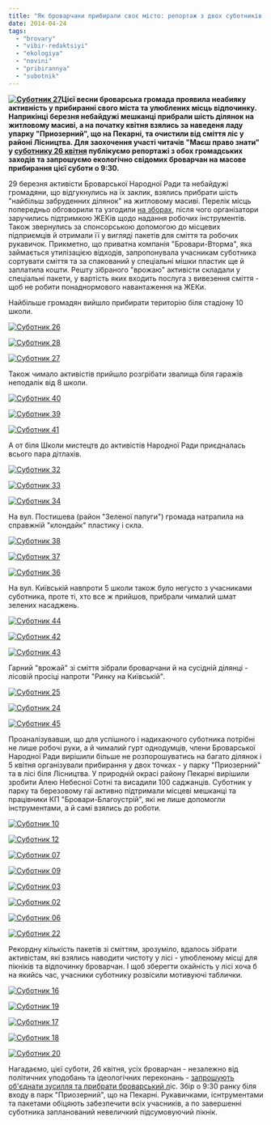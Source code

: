 ```yaml
---
title: "Як броварчани прибирали своє місто: репортаж з двох суботників напередодні третього"
date: 2014-04-24
tags: 
  - "brovary"
  - "vibir-redaktsiyi"
  - "ekologiya"
  - "novini"
  - "pribirannya"
  - "subotnik"
---
```


**[![Суботник 27](https://mpz.brovary.org/wp-content/uploads/2014/04/Subotnik-27.jpg)](https://mpz.brovary.org/wp-content/uploads/2014/04/Subotnik-27.jpg)Цієї весни броварська громада проявила неабияку активність у прибиранні свого міста та улюблених місць відпочинку. Наприкінці березня небайдужі мешканці прибрали шість ділянок на житловому масиві, а на початку квітня взялись за наведеня ладу упарку "Приозерний", що на Пекарні, та очистили від сміття ліс у районі Лісництва. Для заохочення участі читачів "Маєш право знати" у [суботнику 26 квітня](https://mpz.brovary.org/26-kvitnya-vsih-brovarchan-zaproshuyut-na-zagalnomiskiy-subotnik-u-lisi/) публікуємо репортажі з обох громадських заходів та запрошуємо екологічно свідомих броварчан на масове прибирання цієї суботи о 9:30.**

29 березня активісти Броварської Народної Ради та небайдужі громадяни, що відгукнулись на їх заклик, взялись прибрати шість "найбільш забруденних ділянок" на житловому масиві. Перелік місць попередньо обговорили та узгодили [на зборах](https://mpz.brovary.org/tsiyeyi-suboti-brovarchani-planuyut-pribrati-zhitloviy-masiv-a-nastupnoyi-vzyatis-za-chistotu-v-lisi/), після чого організатори заручились підтримкою ЖЕКів щодо надання робочих інструментів. Також звернулись за спонсорською допомогою до місцевих підприємців й отримали її у вигляді пакетів для сміття та робочих рукавичок. Прикметно, що приватна компанія "Бровари-Вторма", яка займається утилізацією відходів, запропонувала учасникам суботника сортувати сміття та за спакований у спеціальні мішки пластик ще й заплатила кошти. Решту зібраного "врожаю" активісти складали у спеціальні пакети, у вартість яких входить послуга з вивезення сміття - щоб не робити понаднормового навантаження на ЖЕКи.

Найбільше громадян вийшло прибирати територію біля стадіону 10 школи.

[![Суботник 26](https://mpz.brovary.org/wp-content/uploads/2014/04/Subotnik-26.jpg)](https://mpz.brovary.org/wp-content/uploads/2014/04/Subotnik-26.jpg)

[![Суботник 28](https://mpz.brovary.org/wp-content/uploads/2014/04/Subotnik-28.jpg)](https://mpz.brovary.org/wp-content/uploads/2014/04/Subotnik-28.jpg)

[![Суботник 27](https://mpz.brovary.org/wp-content/uploads/2014/04/Subotnik-27.jpg)](https://mpz.brovary.org/wp-content/uploads/2014/04/Subotnik-27.jpg)

Також чимало активістів прийшло розгрібати звалища біля гаражів неподалік від 8 школи.

[![Суботник 40](https://mpz.brovary.org/wp-content/uploads/2014/04/Subotnik-40.jpg)](https://mpz.brovary.org/wp-content/uploads/2014/04/Subotnik-40.jpg)

[![Суботник 39](https://mpz.brovary.org/wp-content/uploads/2014/04/Subotnik-39.jpg)](https://mpz.brovary.org/wp-content/uploads/2014/04/Subotnik-39.jpg)

[![Суботник 41](https://mpz.brovary.org/wp-content/uploads/2014/04/Subotnik-41.jpg)](https://mpz.brovary.org/wp-content/uploads/2014/04/Subotnik-41.jpg)

А от біля Школи мистецтв до активістів Народної Ради приєдналась всього пара дітлахів.

[![Суботник 32](https://mpz.brovary.org/wp-content/uploads/2014/04/Subotnik-32.jpg)](https://mpz.brovary.org/wp-content/uploads/2014/04/Subotnik-32.jpg)

[![Суботник 33](https://mpz.brovary.org/wp-content/uploads/2014/04/Subotnik-33.jpg)](https://mpz.brovary.org/wp-content/uploads/2014/04/Subotnik-33.jpg)

[![Суботник 34](https://mpz.brovary.org/wp-content/uploads/2014/04/Subotnik-34.jpg)](https://mpz.brovary.org/wp-content/uploads/2014/04/Subotnik-34.jpg)

На вул. Постишева (район "Зеленої папуги") громада натрапила на справжній "клондайк" пластику і скла.

[![Суботник 38](https://mpz.brovary.org/wp-content/uploads/2014/04/Subotnik-38.jpg)](https://mpz.brovary.org/wp-content/uploads/2014/04/Subotnik-38.jpg)

[![Суботник 37](https://mpz.brovary.org/wp-content/uploads/2014/04/Subotnik-37.jpg)](https://mpz.brovary.org/wp-content/uploads/2014/04/Subotnik-37.jpg)

[![Суботник 36](https://mpz.brovary.org/wp-content/uploads/2014/04/Subotnik-36.jpg)](https://mpz.brovary.org/wp-content/uploads/2014/04/Subotnik-36.jpg)

На вул. Київській навпроти 5 школи також було негусто з учасниками суботника, проте ті, хто все ж прийшов, прибрали чималий шмат зелених насаджень.

[![Суботник 44](https://mpz.brovary.org/wp-content/uploads/2014/04/Subotnik-44.jpg)](https://mpz.brovary.org/wp-content/uploads/2014/04/Subotnik-44.jpg)

[![Суботник 42](https://mpz.brovary.org/wp-content/uploads/2014/04/Subotnik-42.jpg)](https://mpz.brovary.org/wp-content/uploads/2014/04/Subotnik-42.jpg)

[![Суботник 43](https://mpz.brovary.org/wp-content/uploads/2014/04/Subotnik-43.jpg)](https://mpz.brovary.org/wp-content/uploads/2014/04/Subotnik-43.jpg)

Гарний "врожай" зі сміття зібрали броварчани й на сусідній ділянці - лісовій просіці напроти "Ринку на Київській".

[![Суботник 25](https://mpz.brovary.org/wp-content/uploads/2014/04/Subotnik-25.jpg)](https://mpz.brovary.org/wp-content/uploads/2014/04/Subotnik-25.jpg)

[![Суботник 24](https://mpz.brovary.org/wp-content/uploads/2014/04/Subotnik-24.jpg)](https://mpz.brovary.org/wp-content/uploads/2014/04/Subotnik-24.jpg)

[![Суботник 45](https://mpz.brovary.org/wp-content/uploads/2014/04/Subotnik-45.jpg)](https://mpz.brovary.org/wp-content/uploads/2014/04/Subotnik-45.jpg)

Проаналізувавши, що для успішного і надихаючого суботника потрібні не лише робочі руки, а й чималий гурт однодумців, члени Броварської Народної Ради вирішили більше не розпорошуватись на багато ділянок і 5 квітня організували прибирання у двох точках - у парку "Приозерний" та в лісі біля Лісництва. У природній окрасі району Пекарні вирішили зробити Алею Небесної Сотні та висадили 100 саджанців. Суботник у парку та березовому гаї активно підтримали місцеві мешканці та працівники КП "Бровари-Благоустрій", які не лише допомогли інструментами, а й самі взялись до роботи.

[![Суботник 10](https://mpz.brovary.org/wp-content/uploads/2014/04/Subotnik-10.jpg)](https://mpz.brovary.org/wp-content/uploads/2014/04/Subotnik-10.jpg)

[![Суботник 12](https://mpz.brovary.org/wp-content/uploads/2014/04/Subotnik-12.jpg)](https://mpz.brovary.org/wp-content/uploads/2014/04/Subotnik-12.jpg)

[![Суботник 07](https://mpz.brovary.org/wp-content/uploads/2014/04/Subotnik-07.jpg)](https://mpz.brovary.org/wp-content/uploads/2014/04/Subotnik-07.jpg)

[![Суботник 09](https://mpz.brovary.org/wp-content/uploads/2014/04/Subotnik-09.jpg)](https://mpz.brovary.org/wp-content/uploads/2014/04/Subotnik-09.jpg)

[![Суботник 03](https://mpz.brovary.org/wp-content/uploads/2014/04/Subotnik-03.jpg)](https://mpz.brovary.org/wp-content/uploads/2014/04/Subotnik-03.jpg)

[![Суботник 02](https://mpz.brovary.org/wp-content/uploads/2014/04/Subotnik-02.jpg)](https://mpz.brovary.org/wp-content/uploads/2014/04/Subotnik-02.jpg)

[![Суботник 06](https://mpz.brovary.org/wp-content/uploads/2014/04/Subotnik-06.jpg)](https://mpz.brovary.org/wp-content/uploads/2014/04/Subotnik-06.jpg)

[![Суботник 22](https://mpz.brovary.org/wp-content/uploads/2014/04/Subotnik-22.jpg)](https://mpz.brovary.org/wp-content/uploads/2014/04/Subotnik-22.jpg)

Рекордну кількість пакетів зі сміттям, зрозуміло, вдалось зібрати активістам, які взялись наводити чистоту у лісі - улюбленому місці для пікніків та відпочинку броварчан. І щоб зберегти охайність у лісі хоча б на якийсь час, учасники суботнику розвісили мотивуючі таблички.

[![Суботник 16](https://mpz.brovary.org/wp-content/uploads/2014/04/Subotnik-16.jpg)](https://mpz.brovary.org/wp-content/uploads/2014/04/Subotnik-16.jpg)

[![Суботник 19](https://mpz.brovary.org/wp-content/uploads/2014/04/Subotnik-19.jpg)](https://mpz.brovary.org/wp-content/uploads/2014/04/Subotnik-19.jpg)

[![Суботник 17](https://mpz.brovary.org/wp-content/uploads/2014/04/Subotnik-17.jpg)](https://mpz.brovary.org/wp-content/uploads/2014/04/Subotnik-17.jpg)

[![Суботник 18](https://mpz.brovary.org/wp-content/uploads/2014/04/Subotnik-18.jpg)](https://mpz.brovary.org/wp-content/uploads/2014/04/Subotnik-18.jpg)

[![Суботник 20](https://mpz.brovary.org/wp-content/uploads/2014/04/Subotnik-20.jpg)](https://mpz.brovary.org/wp-content/uploads/2014/04/Subotnik-20.jpg)

Нагадаємо, цієї суботи, 26 квітня, усіх броварчан - незалежно від політичних уподобань та ідеологічних переконань - [запрошують об'єднати зусилля та прибрати броварський л](https://mpz.brovary.org/26-kvitnya-vsih-brovarchan-zaproshuyut-na-zagalnomiskiy-subotnik-u-lisi/)іс. Збір о 9:30 ранку біля входу в парк "Приозерний", що на Пекарні. Рукавичками, існтрументами та пакетами обіцяють забезпечити всіх учасників, а по завершенні суботника запланований невеличкий підсумовуючий пікнік.
